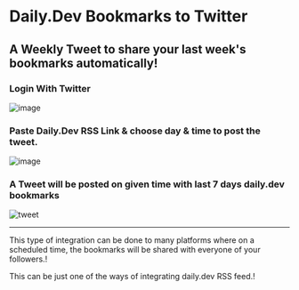 # Daily.Dev Bookmarks to Twitter

## A Weekly Tweet to share your last week's bookmarks automatically!

### Login With Twitter

![image](https://user-images.githubusercontent.com/12975481/157287251-5fb96a77-04c0-41b8-842d-5718130c9a64.png)

### Paste Daily.Dev RSS Link & choose day & time to post the tweet.

![image](https://user-images.githubusercontent.com/12975481/157288407-203244e7-0865-4188-887f-28fd68b8ed5b.png)

### A Tweet will be posted on given time with last 7 days daily.dev bookmarks 

![tweet](https://user-images.githubusercontent.com/12975481/157288627-d31d0f03-6adc-4dd1-bd06-de10e3301df6.png)

---

This type of integration can be done to many platforms where on a scheduled time, the bookmarks will be shared with everyone of your followers.!

This can be just one of the ways of integrating daily.dev RSS feed.!
